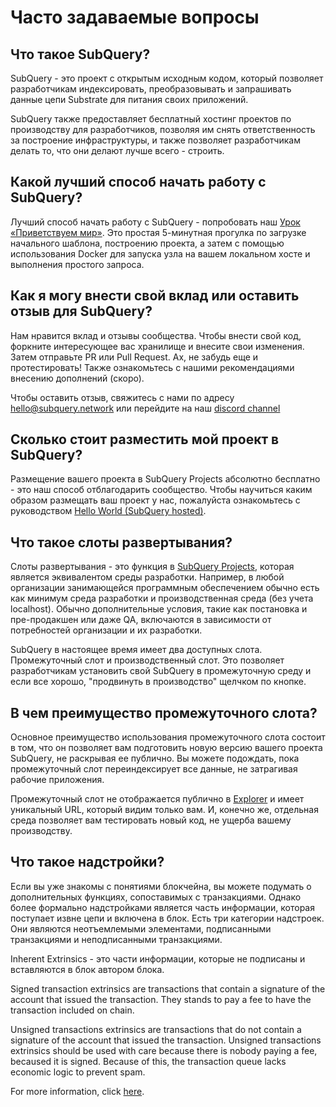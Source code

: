 # Часто задаваемые вопросы

## Что такое SubQuery?

SubQuery - это проект с открытым исходным кодом, который позволяет разработчикам индексировать, преобразовывать и запрашивать данные цепи Substrate для питания своих приложений.

SubQuery также предоставляет бесплатный хостинг проектов по производству для разработчиков, позволяя им снять ответственность за построение инфраструктуры, и также позволяет разработчикам делать то, что они делают лучше всего - строить.

## Какой лучший способ начать работу с SubQuery?

Лучший способ начать работу с SubQuery - попробовать наш [Урок «Приветствуем мир»](../quickstart/helloworld-localhost.md). Это простая 5-минутная прогулка по загрузке начального шаблона, построению проекта, а затем с помощью использования Docker для запуска узла на вашем локальном хосте и выполнения простого запроса.

## Как я могу внести свой вклад или оставить отзыв для SubQuery?

Нам нравится вклад и отзывы сообщества. Чтобы внести свой код, форкните интересующее вас хранилище и внесите свои изменения. Затем отправьте PR или Pull Request. Ах, не забудь еще и протестировать! Также ознакомьтесь с нашими рекомендациями внесению дополнений (скоро).

Чтобы оставить отзыв, свяжитесь с нами по адресу hello@subquery.network или перейдите на наш [discord channel](https://discord.com/invite/78zg8aBSMG)

## Сколько стоит разместить мой проект в SubQuery?

Размещение вашего проекта в SubQuery Projects абсолютно бесплатно - это наш способ отблагодарить сообщество. Чтобы научиться каким образом размещать ваш проект у нас, пожалуйста ознакомьтесь с руководством [Hello World (SubQuery hosted)](../quickstart/helloworld-hosted.md).

## Что такое слоты развертывания?

Слоты развертывания - это функция в [SubQuery Projects](https://project.subquery.network), которая является эквивалентом среды разработки. Например, в любой организации занимающейся программным обеспечением обычно есть как минимум среда разработки и производственная среда (без учета localhost). Обычно дополнительные условия, такие как постановка и пре-продакшен или даже QA, включаются в зависимости от потребностей организации и их разработки.

SubQuery в настоящее время имеет два доступных слота. Промежуточный слот и производственный слот. Это позволяет разработчикам установить свой SubQuery в промежуточную среду и если все хорошо, "продвинуть в производство" щелчком по кнопке.

## В чем преимущество промежуточного слота?

Основное преимущество использования промежуточного слота состоит в том, что он позволяет вам подготовить новую версию вашего проекта SubQuery, не раскрывая ее публично. Вы можете подождать, пока промежуточный слот переиндексирует все данные, не затрагивая рабочие приложения.

Промежуточный слот не отображается публично в [Explorer](https://explorer.subquery.network/) и имеет уникальный URL, который видим только вам. И, конечно же, отдельная среда позволяет вам тестировать новый код, не ущерба вашему производству.

## Что такое надстройки?

Если вы уже знакомы с понятиями блокчейна, вы можете подумать о дополнительных функциях, сопоставимых с транзакциями. Однако более формально надстройками является часть информации, которая поступает извне цепи и включена в блок. Есть три категории надстроек. Они являются неотъемлемыми элементами, подписанными транзакциями и неподписанными транзакциями.

Inherent Extrinsics - это части информации, которые не подписаны и вставляются в блок автором блока.

Signed transaction extrinsics are transactions that contain a signature of the account that issued the transaction. They stands to pay a fee to have the transaction included on chain.

Unsigned transactions extrinsics are transactions that do not contain a signature of the account that issued the transaction. Unsigned transactions extrinsics should be used with care because there is nobody paying a fee, becaused it is signed. Because of this, the transaction queue lacks economic logic to prevent spam.

For more information, click [here](https://substrate.dev/docs/en/knowledgebase/learn-substrate/extrinsics).